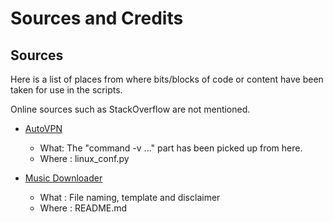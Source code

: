 # Sources and Credits

## Sources

Here is a list of places from where bits/blocks of code or content have been taken
for use in the scripts.

Online sources such as StackOverflow are not mentioned.

* [AutoVPN](https://github.com/bakszero/AutoVPN/blob/master/autovpn.sh)
    * What: The "command -v ..." part has been picked up from here.
    * Where : linux_conf.py

* [Music Downloader](https://github.com/kaushalvivek/Music-Downloader#about)
    * What : File naming, template and disclaimer
    * Where : README.md
